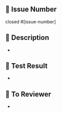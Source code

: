 ## 🍚 Issue Number
<!-- 작업한 이슈 번호를 명시해주세요 -->
closed #[issue-number]

## 🍚 Description
<!-- 작업 내용에 대한 설명을 적어주세요 -->
- 

## 🍚 Test Result
<!-- local에서 postman으로 요청한 결과를 첨부합니다 -->
- 

## 🍚 To Reviewer
<!-- 리뷰 받고 싶은 포인트를 작성합니다 -->
- 
